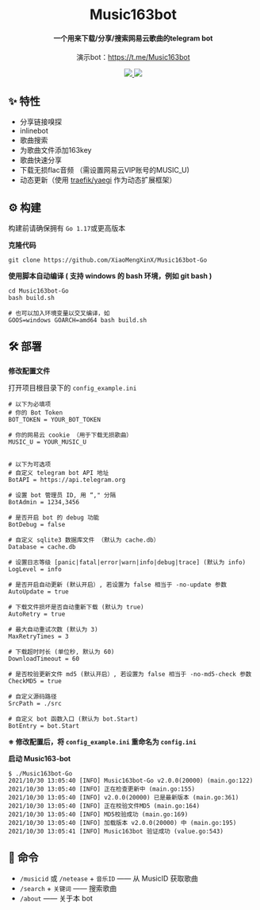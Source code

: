 <h1 align="center">Music163bot</h1>

<h4 align="center">一个用来下载/分享/搜索网易云歌曲的telegram bot</h4>

<p align="center">演示bot：<a href="https://t.me/Music163bot">https://t.me/Music163bot</a></p>

<p align="center">
	<a href="https://goreportcard.com/report/github.com/XiaoMengXinX/Music163bot-Go/v2">
      <img src="https://img.shields.io/badge/go%20report-A+-brightgreen.svg?style=flat">
	</a>
	<a href="https://github.com/XiaoMengXinX/Music163bot-Go/releases">
    <img src="https://img.shields.io/github/v/release/XiaoMengXinX/Music163bot-Go?include_prereleases&style=flat-square">
  </a>
</p>

## ✨ 特性

- 分享链接嗅探
- inlinebot
- 歌曲搜索
- 为歌曲文件添加163key
- 歌曲快速分享
- 下载无损flac音频 （需设置网易云VIP账号的MUSIC_U)
- 动态更新（使用 [traefik/yaegi](https://github.com/traefik/yaegi) 作为动态扩展框架）

## ⚙️ 构建

构建前请确保拥有 `Go 1.17`或更高版本

**克隆代码**

```
git clone https://github.com/XiaoMengXinX/Music163bot-Go
```

**使用脚本自动编译 ( 支持 windows 的 bash 环境，例如 git bash )**

```
cd Music163bot-Go
bash build.sh 

# 也可以加入环境变量以交叉编译，如
GOOS=windows GOARCH=amd64 bash build.sh
```

## 🛠️ 部署

**修改配置文件**

打开项目根目录下的 `config_example.ini`

```
# 以下为必填项
# 你的 Bot Token
BOT_TOKEN = YOUR_BOT_TOKEN

# 你的网易云 cookie （用于下载无损歌曲）
MUSIC_U = YOUR_MUSIC_U


# 以下为可选项
# 自定义 telegram bot API 地址
BotAPI = https://api.telegram.org

# 设置 bot 管理员 ID, 用 “," 分隔
BotAdmin = 1234,3456

# 是否开启 bot 的 debug 功能
BotDebug = false

# 自定义 sqlite3 数据库文件 （默认为 cache.db）
Database = cache.db

# 设置日志等级 [panic|fatal|error|warn|info|debug|trace] (默认为 info)
LogLevel = info

# 是否开启自动更新 (默认开启）, 若设置为 false 相当于 -no-update 参数
AutoUpdate = true
 
# 下载文件损坏是否自动重新下载 (默认为 true)
AutoRetry = true

# 最大自动重试次数 (默认为 3)
MaxRetryTimes = 3

# 下载超时时长 (单位秒, 默认为 60)
DownloadTimeout = 60

# 是否校验更新文件 md5 (默认开启）, 若设置为 false 相当于 -no-md5-check 参数
CheckMD5 = true

# 自定义源码路径
SrcPath = ./src

# 自定义 bot 函数入口 (默认为 bot.Start)
BotEntry = bot.Start
```

**※ 修改配置后，将 `config_example.ini` 重命名为 `config.ini`**

**启动 Music163-bot**

```
$ ./Music163bot-Go
2021/10/30 13:05:40 [INFO] Music163bot-Go v2.0.0(20000) (main.go:122)
2021/10/30 13:05:40 [INFO] 正在检查更新中 (main.go:155)
2021/10/30 13:05:40 [INFO] v2.0.0(20000) 已是最新版本 (main.go:361)
2021/10/30 13:05:40 [INFO] 正在校验文件MD5 (main.go:164)
2021/10/30 13:05:40 [INFO] MD5校验成功 (main.go:169)
2021/10/30 13:05:40 [INFO] 加载版本 v2.0.0(20000) 中 (main.go:195)
2021/10/30 13:05:41 [INFO] Music163bot 验证成功 (value.go:543)
```

## 🤖 命令

- `/musicid` 或 `/netease` + `音乐ID`  —— 从 MusicID 获取歌曲
- `/search` + `关键词` —— 搜索歌曲
- `/about` —— 关于本 bot
